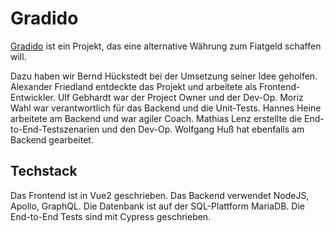 # Gradido

[Gradido](https://www.gradido.net) ist ein Projekt, das eine alternative Währung zum Fiatgeld schaffen will.

Dazu haben wir Bernd Hückstedt bei der Umsetzung seiner Idee geholfen.
Alexander Friedland entdeckte das Projekt und arbeitete als Frontend-Entwickler.
Ulf Gebhardt war der Project Owner und der Dev-Op.
Moriz Wahl war verantwortlich für das Backend und die Unit-Tests.
Hannes Heine arbeitete am Backend und war agiler Coach.
Mathias Lenz erstellte die End-to-End-Testszenarien und den Dev-Op.
Wolfgang Huß hat ebenfalls am Backend gearbeitet.

## Techstack

Das Frontend ist in Vue2 geschrieben.
Das Backend verwendet NodeJS, Apollo, GraphQL.
Die Datenbank ist auf der SQL-Plattform MariaDB.
Die End-to-End Tests sind mit Cypress geschrieben.